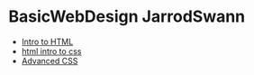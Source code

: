 # BasicWebDesign JarrodSwann


<ul>
	<li><a href="intro_to_html/Index.html" target="_blank">Intro to HTML</a></li>
	<li><a href="html_intro_to_css/Index.html" target="_blank">html intro to css</a></li>
	<li><a href="advanced_css/Index.html" target="_blank">Advanced CSS</a></li>
<ul>